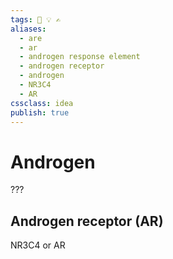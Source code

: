 ```yaml
---
tags: 💨 💡 ✍️
aliases: 
  - are
  - ar
  - androgen response element
  - androgen receptor
  - androgen
  - NR3C4
  - AR
cssclass: idea
publish: true
---
```

# Androgen
???

## Androgen receptor (AR)
NR3C4 or AR
